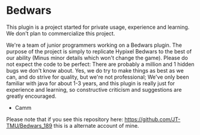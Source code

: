 # Bedwars


This plugin is a project started for private usage, experience and learning. We don't plan to commercialize this project.

We're a team of junior programmers working on a Bedwars plugin. The purpose of the project is simply to replicate Hypixel Bedwars to the best of our ability (Minus minor details which won't change the game). Please do not expect the code to be perfect: There are probably a million and 1 hidden bugs we don't know about. 
Yes, we do try to make things as best as we can, and do strive for quality, but we're not professional; We've only been familiar with java for about 1-3 years, and this plugin is really just for experience and learning, so constructive criticism and suggestions are greatly encouraged.




- Camm



Please note that if you see this repository here: https://github.com/JT-TMU/Bedwars_189 this is a alternate account of mine.

